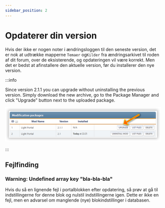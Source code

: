 ```yaml
---
sidebar_position: 2
---
```


# Opdaterer din version
Hvis der ikke er nogen noter i ændringsloggen til den seneste version, det er nok at udtrække mapperne `Temaer` og`Kilder` fra ændringsarkivet til roden af dit forum, over de eksisterende, og opdateringen vil være korrekt. Men det er bedst at afinstallere den aktuelle version, før du installerer den nye version.

:::info

Since version 2.1.1 you can upgrade without uninstalling the previous version. Simply download the new archive, go to the Package Manager and click "Upgrade" button next to the uploaded package.

![Updating](upgrade.png)

:::

## Fejlfinding

### Warning: Undefined array key "bla-bla-bla"
Hvis du så en lignende fejl i portalblokken efter opdatering, så prøv at gå til indstillingerne for denne blok og nulstil indstillingerne igen. Dette er ikke en fejl, men en advarsel om manglende (nye) blokindstillinger i databasen.
